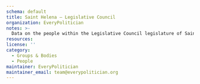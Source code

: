 ```yaml
---
schema: default
title: Saint Helena — Legislative Council
organization: EveryPolitician
notes: >-
  Data on the people within the Legislative Council legislature of Saint Helena.
resources:
license: ''
category:
  - Groups & Bodies
  - People
maintainer: EveryPolitician
maintainer_email: team@everypolitician.org
---
```

